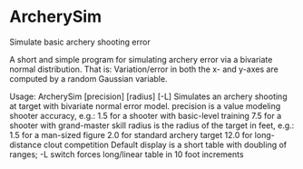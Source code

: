 # ArcherySim
Simulate basic archery shooting error

A short and simple program for simulating archery error via a bivariate normal distribution. 
That is: Variation/error in both the x- and y-axes are computed by a random Gaussian variable.

Usage: ArcherySim [precision] [radius] [-L]
  Simulates an archery shooting at target with bivariate normal error model.
  precision is a value modeling shooter accuracy, e.g.:
    1.5 for a shooter with basic-level training
    7.5 for a shooter with grand-master skill
  radius is the radius of the target in feet, e.g.:
    1.5 for a man-sized figure
    2.0 for standard archery target
    12.0 for long-distance clout competition
  Default display is a short table with doubling of ranges;
    -L switch forces long/linear table in 10 foot increments
    
